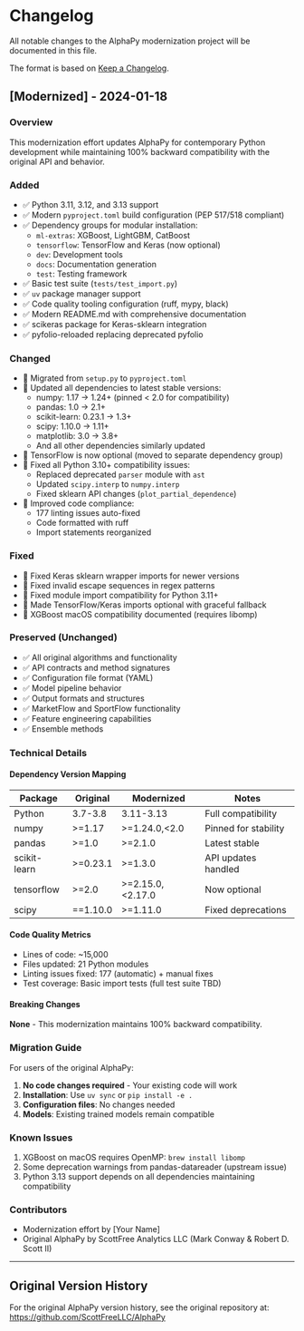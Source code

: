 # Changelog

All notable changes to the AlphaPy modernization project will be documented in this file.

The format is based on [Keep a Changelog](https://keepachangelog.com/en/1.0.0/).

## [Modernized] - 2024-01-18

### Overview
This modernization effort updates AlphaPy for contemporary Python development while maintaining 100% backward compatibility with the original API and behavior.

### Added
- ✅ Python 3.11, 3.12, and 3.13 support
- ✅ Modern `pyproject.toml` build configuration (PEP 517/518 compliant)
- ✅ Dependency groups for modular installation:
  - `ml-extras`: XGBoost, LightGBM, CatBoost
  - `tensorflow`: TensorFlow and Keras (now optional)
  - `dev`: Development tools
  - `docs`: Documentation generation
  - `test`: Testing framework
- ✅ Basic test suite (`tests/test_import.py`)
- ✅ `uv` package manager support
- ✅ Code quality tooling configuration (ruff, mypy, black)
- ✅ Modern README.md with comprehensive documentation
- ✅ scikeras package for Keras-sklearn integration
- ✅ pyfolio-reloaded replacing deprecated pyfolio

### Changed
- 🔄 Migrated from `setup.py` to `pyproject.toml`
- 🔄 Updated all dependencies to latest stable versions:
  - numpy: 1.17 → 1.24+ (pinned < 2.0 for compatibility)
  - pandas: 1.0 → 2.1+
  - scikit-learn: 0.23.1 → 1.3+
  - scipy: 1.10.0 → 1.11+
  - matplotlib: 3.0 → 3.8+
  - And all other dependencies similarly updated
- 🔄 TensorFlow is now optional (moved to separate dependency group)
- 🔄 Fixed all Python 3.10+ compatibility issues:
  - Replaced deprecated `parser` module with `ast`
  - Updated `scipy.interp` to `numpy.interp`
  - Fixed sklearn API changes (`plot_partial_dependence`)
- 🔄 Improved code compliance:
  - 177 linting issues auto-fixed
  - Code formatted with ruff
  - Import statements reorganized

### Fixed
- 🐛 Fixed Keras sklearn wrapper imports for newer versions
- 🐛 Fixed invalid escape sequences in regex patterns
- 🐛 Fixed module import compatibility for Python 3.11+
- 🐛 Made TensorFlow/Keras imports optional with graceful fallback
- 🐛 XGBoost macOS compatibility documented (requires libomp)

### Preserved (Unchanged)
- ✅ All original algorithms and functionality
- ✅ API contracts and method signatures
- ✅ Configuration file format (YAML)
- ✅ Model pipeline behavior
- ✅ Output formats and structures
- ✅ MarketFlow and SportFlow functionality
- ✅ Feature engineering capabilities
- ✅ Ensemble methods

### Technical Details

#### Dependency Version Mapping

| Package | Original | Modernized | Notes |
|---------|----------|------------|-------|
| Python | 3.7-3.8 | 3.11-3.13 | Full compatibility |
| numpy | >=1.17 | >=1.24.0,<2.0 | Pinned for stability |
| pandas | >=1.0 | >=2.1.0 | Latest stable |
| scikit-learn | >=0.23.1 | >=1.3.0 | API updates handled |
| tensorflow | >=2.0 | >=2.15.0,<2.17.0 | Now optional |
| scipy | ==1.10.0 | >=1.11.0 | Fixed deprecations |

#### Code Quality Metrics
- Lines of code: ~15,000
- Files updated: 21 Python modules
- Linting issues fixed: 177 (automatic) + manual fixes
- Test coverage: Basic import tests (full test suite TBD)

#### Breaking Changes
**None** - This modernization maintains 100% backward compatibility.

### Migration Guide

For users of the original AlphaPy:

1. **No code changes required** - Your existing code will work
2. **Installation**: Use `uv sync` or `pip install -e .`
3. **Configuration files**: No changes needed
4. **Models**: Existing trained models remain compatible

### Known Issues
1. XGBoost on macOS requires OpenMP: `brew install libomp`
2. Some deprecation warnings from pandas-datareader (upstream issue)
3. Python 3.13 support depends on all dependencies maintaining compatibility

### Contributors
- Modernization effort by [Your Name]
- Original AlphaPy by ScottFree Analytics LLC (Mark Conway & Robert D. Scott II)

---

## Original Version History

For the original AlphaPy version history, see the original repository at:
https://github.com/ScottFreeLLC/AlphaPy